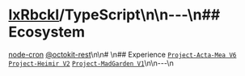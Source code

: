 # [lxRbckl](https://github.com/lxRbckl/lxRbckl/tree/main)/TypeScript\n\n---\n## Ecosystem
[node-cron](https://github.com/lxRbckl/lxRbckl/tree/main/TypeScript/node-cron) [@octokit-rest](https://github.com/lxRbckl/lxRbckl/tree/main/TypeScript/@octokit-rest)\n\n# \n## Experience
[`Project-Acta-Mea V6`](https://github.com/lxRbckl/Project-Acta-Mea/blob/V6/README.md) [`Project-Heimir V2`](https://github.com/lxRbckl/Project-Heimir/blob/V2/README.md) [`Project-MadGarden V1`](https://github.com/lxRbckl/Project-MadGarden/blob/V1/README.md)\n\n---\n